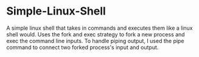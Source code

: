 # Simple-Linux-Shell
A simple linux shell that takes in commands and executes them like a linux shell would. Uses the fork and exec strategy to fork a new process and exec the command line inputs. To handle piping output, I used the pipe command to connect two forked process's input and output. 